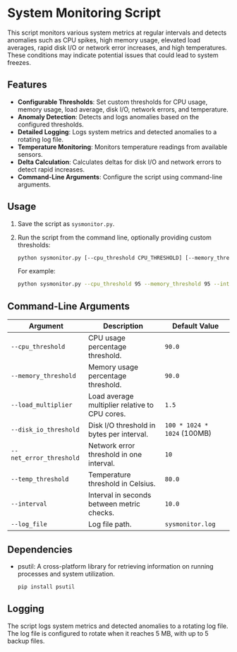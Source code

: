 # System Monitoring Script

This script monitors various system metrics at regular intervals and detects anomalies such as CPU spikes, high memory usage, elevated load averages, rapid disk I/O or network error increases, and high temperatures. These conditions may indicate potential issues that could lead to system freezes.

## Features

- **Configurable Thresholds**: Set custom thresholds for CPU usage, memory usage, load average, disk I/O, network errors, and temperature.
- **Anomaly Detection**: Detects and logs anomalies based on the configured thresholds.
- **Detailed Logging**: Logs system metrics and detected anomalies to a rotating log file.
- **Temperature Monitoring**: Monitors temperature readings from available sensors.
- **Delta Calculation**: Calculates deltas for disk I/O and network errors to detect rapid increases.
- **Command-Line Arguments**: Configure the script using command-line arguments.

## Usage

1.  Save the script as `sysmonitor.py`.
2.  Run the script from the command line, optionally providing custom thresholds:

    ```bash
    python sysmonitor.py [--cpu_threshold CPU_THRESHOLD] [--memory_threshold MEMORY_THRESHOLD] ...
    ```

    For example:

    ```bash
    python sysmonitor.py --cpu_threshold 95 --memory_threshold 95 --interval 60 --log_file system_monitor.log
    ```

## Command-Line Arguments

| Argument             | Description                                                              | Default Value           |
| -------------------- | ------------------------------------------------------------------------ | ----------------------- |
| `--cpu_threshold`    | CPU usage percentage threshold.                                          | `90.0`                  |
| `--memory_threshold` | Memory usage percentage threshold.                                       | `90.0`                  |
| `--load_multiplier`  | Load average multiplier relative to CPU cores.                           | `1.5`                   |
| `--disk_io_threshold`| Disk I/O threshold in bytes per interval.                               | `100 * 1024 * 1024` (100MB) |
| `--net_error_threshold`| Network error threshold in one interval.                               | `10`                    |
| `--temp_threshold`   | Temperature threshold in Celsius.                                        | `80.0`                  |
| `--interval`         | Interval in seconds between metric checks.                               | `10.0`                  |
| `--log_file`         | Log file path.                                                           | `sysmonitor.log` |

## Dependencies

-   psutil: A cross-platform library for retrieving information on running processes and system utilization.

    ```bash
    pip install psutil
    ```

## Logging

The script logs system metrics and detected anomalies to a rotating log file. The log file is configured to rotate when it reaches 5 MB, with up to 5 backup files.
